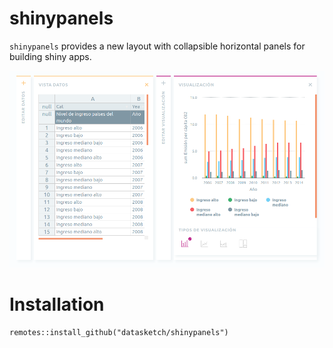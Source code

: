 
# shinypanels

`shinypanels` provides a new layout with collapsible horizontal panels for building shiny apps.

![shinypanels](man/figures/shinypanels.png)

# Installation

```
remotes::install_github("datasketch/shinypanels")
```
